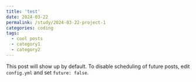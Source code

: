 ```yaml
---
title: 'test'
date: 2024-03-22
permalink: /study/2024-03-22-project-1
categories: coding
tags:
  - cool posts
  - category1
  - category2
---
```


This post will show up by default. To disable scheduling of future posts, edit `config.yml` and set `future: false`. 
